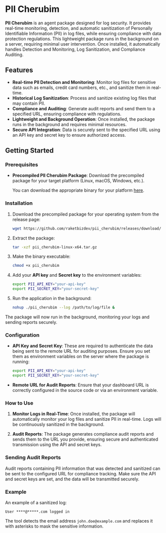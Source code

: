 
# PII Cherubim

**PII Cherubim** is an agent package designed for log security. It provides real-time monitoring, detection, and automatic sanitization of Personally Identifiable Information (PII) in log files, while ensuring compliance with data protection regulations. This lightweight package runs in the background on a server, requiring minimal user intervention. Once installed, it automatically handles Detection and Monitoring, Log Sanitization, and Compliance Auditing.

## Features

- **Real-time PII Detection and Monitoring**: Monitor log files for sensitive data such as emails, credit card numbers, etc., and sanitize them in real-time.
- **Historical Log Sanitization**: Process and sanitize existing log files that may contain PII.
- **Compliance and Auditing**: Generate audit reports and send them to a specified URL, ensuring compliance with regulations.
- **Lightweight and Background Operation**: Once installed, the package runs in the background and requires minimal resources.
- **Secure API Integration**: Data is securely sent to the specified URL using an API key and secret key to ensure authorized access.

## Getting Started

### Prerequisites

- **Precompiled PII Cherubim Package**: Download the precompiled package for your target platform (Linux, macOS, Windows, etc.).
  
  You can download the appropriate binary for your platform [here](https://github.com/raketbizdev/pii_cherubim/releases).

### Installation

1. Download the precompiled package for your operating system from the release page:

   ```bash
   wget https://github.com/raketbizdev/pii_cherubim/releases/download/v1.0/pii_cherubim-linux-x64.tar.gz
   ```

2. Extract the package:

   ```bash
   tar -xzf pii_cherubim-linux-x64.tar.gz
   ```

3. Make the binary executable:

   ```bash
   chmod +x pii_cherubim
   ```

4. Add your **API key** and **Secret key** to the environment variables:

   ```bash
   export PII_API_KEY="your-api-key"
   export PII_SECRET_KEY="your-secret-key"
   ```

5. Run the application in the background:

   ```bash
   nohup ./pii_cherubim --log /path/to/log/file &
   ```

The package will now run in the background, monitoring your logs and sending reports securely.

### Configuration

- **API Key and Secret Key**: These are required to authenticate the data being sent to the remote URL for auditing purposes. Ensure you set them as environment variables on the server where the package is running:

   ```bash
   export PII_API_KEY="your-api-key"
   export PII_SECRET_KEY="your-secret-key"
   ```

- **Remote URL for Audit Reports**: Ensure that your dashboard URL is correctly configured in the source code or via an environment variable.

### How to Use

1. **Monitor Logs in Real-Time**: Once installed, the package will automatically monitor your log files and sanitize PII in real-time. Logs will be continuously sanitized in the background.

2. **Audit Reports**: The package generates compliance audit reports and sends them to the URL you provide, ensuring secure and authenticated transmission using the API and secret keys.

### Sending Audit Reports

Audit reports containing PII information that was detected and sanitized can be sent to the configured URL for compliance tracking. Make sure the API and secret keys are set, and the data will be transmitted securely.

### Example

An example of a sanitized log:
```plaintext
User ****@*****.com logged in
```

The tool detects the email address `john.doe@example.com` and replaces it with asterisks to mask the sensitive information.